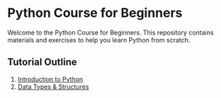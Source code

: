 # Python Course for Beginners

Welcome to the Python Course for Beginners. This repository contains materials and exercises to help you learn Python from scratch.

## Tutorial Outline
1. [Introduction to Python](section_1/introduction.md)
2. [Data Types & Structures](section_2)